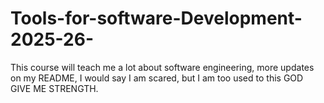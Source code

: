 # Tools-for-software-Development-2025-26-
This course will teach me a lot about software engineering, more updates on my README, I would say I am scared, but I am too used to this GOD GIVE ME STRENGTH.
